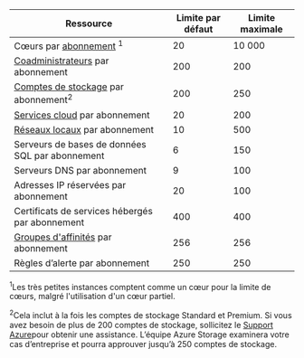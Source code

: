 | Ressource | Limite par défaut | Limite maximale |
| --- | --- | --- |
| Cœurs par [abonnement](../articles/billing-buy-sign-up-azure-subscription.md) <sup>1</sup> |20 |10 000 |
| [Coadministrateurs](../articles/billing-add-change-azure-subscription-administrator.md) par abonnement |200 |200 |
| [Comptes de stockage](../articles/storage/storage-create-storage-account.md) par abonnement<sup>2</sup> |200 |250 |
| [Services cloud](../articles/cloud-services/cloud-services-choose-me.md) par abonnement |20 |200 |
| [Réseaux locaux](http://msdn.microsoft.com/library/jj157100.aspx) par abonnement |10 |500 |
| Serveurs de bases de données SQL par abonnement |6 |150 |
| Serveurs DNS par abonnement |9 |100 |
| Adresses IP réservées par abonnement |20 |100 |
| Certificats de services hébergés par abonnement |400 |400 |
| [Groupes d'affinités](../articles/virtual-network/virtual-networks-migrate-to-regional-vnet.md) par abonnement |256 |256 |
| Règles d’alerte par abonnement |250 |250 |

<sup>1</sup>Les très petites instances comptent comme un cœur pour la limite de cœurs, malgré l'utilisation d'un cœur partiel.

<sup>2</sup>Cela inclut à la fois les comptes de stockage Standard et Premium. Si vous avez besoin de plus de 200 comptes de stockage, sollicitez le [Support Azure](https://azure.microsoft.com/support/faq/)pour obtenir une assistance. L’équipe Azure Storage examinera votre cas d’entreprise et pourra approuver jusqu’à 250 comptes de stockage. 

